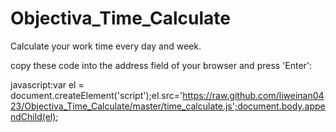 Objectiva_Time_Calculate
========================

Calculate your work time every day and week.


copy these code into the address field of your browser and press 'Enter':

javascript:var el = document.createElement('script');el.src='https://raw.github.com/liweinan0423/Objectiva_Time_Calculate/master/time_calculate.js';document.body.appendChild(el);
